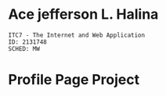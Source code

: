 # Ace jefferson L. Halina
    ITC7 - The Internet and Web Application
    ID: 2131748
    SCHED: MW
    
# Profile Page Project